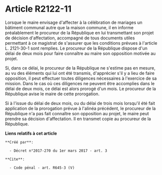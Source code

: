 # Article R2122-11

Lorsque le maire envisage d'affecter à la célébration de mariages un bâtiment communal autre que la maison commune, il en
informe préalablement le procureur de la République en lui transmettant son projet de décision d'affectation, accompagné de
tous documents utiles permettant à ce magistrat de s'assurer que les conditions prévues à l'article L. 2121-30-1 sont
remplies. Le procureur de la République dispose d'un délai de deux mois pour faire connaître au maire son opposition motivée
au projet. 

Si, dans ce délai, le procureur de la République ne s'estime pas en mesure, au vu des éléments qui lui ont été transmis,
d'apprécier s'il y a lieu de faire opposition, il peut effectuer toutes diligences nécessaires à l'exercice de sa mission.
Dans le cas où ces diligences ne peuvent être accomplies dans le délai de deux mois, ce délai est alors prorogé d'un mois. Le
procureur de la République avise le maire de cette prorogation. 

Si à l'issue du délai de deux mois, ou du délai de trois mois lorsqu'il été fait application de la prorogation prévue à
l'alinéa précédent, le procureur de la République n'a pas fait connaître son opposition au projet, le maire peut prendre sa
décision d'affectation. Il en transmet copie au procureur de la République.

**Liens relatifs à cet article**

	**Créé par**:

	  - Décret n°2017-270 du 1er mars 2017 - art. 3

	**Cite**:

	  - Code pénal - art. R645-3 (V)
